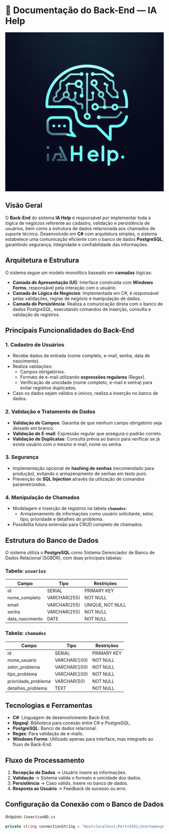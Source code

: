 # 📄 Documentação do Back-End — IA Help

![Logo do IA Help](https://github.com/rafaeldevelloper/Pim-IaHelp/blob/master/UI/Resources/Logo-Pim-IaHelp.jpg)

## Visão Geral

O **Back-End** do sistema **IA Help** é responsável por implementar toda a lógica de negócios referente ao cadastro, validação e persistência de usuários, bem como a estrutura de dados relacionada aos chamados de suporte técnico. Desenvolvido em **C#** com arquitetura simples, o sistema estabelece uma comunicação eficiente com o banco de dados **PostgreSQL**, garantindo segurança, integridade e confiabilidade das informações.

## Arquitetura e Estrutura

O sistema segue um modelo monolítico baseado em **camadas** lógicas:

- **Camada de Apresentação (UI)**: Interface construída com **Windows Forms**, responsável pela interação com o usuário.
- **Camada de Lógica de Negócios**: Implementada em C#, é responsável pelas validações, regras de negócio e manipulação de dados.
- **Camada de Persistência**: Realiza a comunicação direta com o banco de dados PostgreSQL, executando comandos de inserção, consulta e validação de registros.

## Principais Funcionalidades do Back-End

### 1. Cadastro de Usuários

- Recebe dados de entrada (nome completo, e-mail, senha, data de nascimento).
- Realiza validações:
  - Campos obrigatórios.
  - Formato de e-mail utilizando **expressões regulares** (Regex).
  - Verificação de unicidade (nome completo, e-mail e senha) para evitar registros duplicados.
- Caso os dados sejam válidos e únicos, realiza a inserção no banco de dados.

### 2. Validação e Tratamento de Dados

- **Validação de Campos**: Garantia de que nenhum campo obrigatório seja deixado em branco.
- **Validação de E-mail**: Expressão regular que assegura o padrão correto.
- **Validação de Duplicatas**: Consulta prévia ao banco para verificar se já existe usuário com o mesmo e-mail, nome ou senha.

### 3. Segurança

- Implementação opcional de **hashing de senhas** (recomendado para produção), evitando o armazenamento de senhas em texto puro.
- Prevenção de **SQL Injection** através da utilização de comandos parametrizados.

### 4. Manipulação de Chamados

- Modelagem e inserção de registros na tabela **`chamados`**:
  - Armazenamento de informações como usuário solicitante, setor, tipo, prioridade e detalhes do problema.
- Possibilita futura extensão para CRUD completo de chamados.

## Estrutura do Banco de Dados

O sistema utiliza o **PostgreSQL** como Sistema Gerenciador de Banco de Dados Relacional (SGBDR), com duas principais tabelas:

### Tabela: `usuarios`

| Campo             | Tipo         | Restrições           |
| ----------------- | ------------ | -------------------- |
| id                | SERIAL       | PRIMARY KEY          |
| nome_completo     | VARCHAR(255) | NOT NULL             |
| email             | VARCHAR(255) | UNIQUE, NOT NULL     |
| senha             | VARCHAR(255) | NOT NULL             |
| data_nascimento   | DATE         | NOT NULL             |

### Tabela: `chamados`

| Campo               | Tipo         | Restrições           |
| ------------------- | ------------ | -------------------- |
| id                  | SERIAL       | PRIMARY KEY          |
| nome_usuario        | VARCHAR(100) | NOT NULL             |
| setor_problema      | VARCHAR(100) | NOT NULL             |
| tipo_problema       | VARCHAR(100) | NOT NULL             |
| prioridade_problema | VARCHAR(50)  | NOT NULL             |
| detalhes_problema   | TEXT         | NOT NULL             |

## Tecnologias e Ferramentas

- **C#**: Linguagem de desenvolvimento Back-End.
- **Npgsql**: Biblioteca para conexão entre C# e PostgreSQL.
- **PostgreSQL**: Banco de dados relacional.
- **Regex**: Para validação de e-mails.
- **Windows Forms**: Utilizado apenas para interface, mas integrado ao fluxo de Back-End.

## Fluxo de Processamento

1. **Recepção de Dados** → Usuário insere as informações.
2. **Validação** → Sistema valida o formato e unicidade dos dados.
3. **Persistência** → Caso válido, insere no banco de dados.
4. **Resposta ao Usuário** → Feedback de sucesso ou erro.

## Configuração da Conexão com o Banco de Dados

Arquivo: `ConectionBD.cs`

```csharp
private string connectionString = "Host=localhost;Port=5432;Username=postgres;Password=sua-senha;Database=bd-iahelp";
